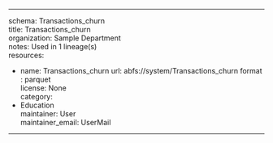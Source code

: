


---  
schema: Transactions_churn  
title: Transactions_churn  
organization: Sample Department  
notes: Used in 1 lineage(s)  
resources:  
  - name: Transactions_churn 
    url: abfs://system/Transactions_churn 
    format : parquet  
license: None  
category:
  - Education  
maintainer: User  
maintainer_email: UserMail  
---
